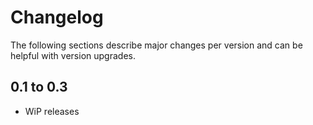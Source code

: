 
# Changelog

The following sections describe major changes per version 
and can be helpful with version upgrades.


## 0.1 to 0.3

- WiP releases

